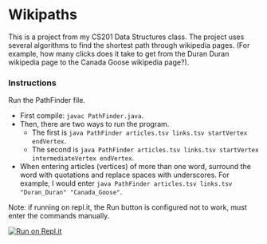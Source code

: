 # Wikipaths
This is a project from my CS201 Data Structures class. The project uses several algorithms to find the shortest path through wikipedia pages. (For example, how many clicks does it take to get from the Duran Duran wikipedia page to the Canada Goose wikipedia page?). 

### Instructions
Run the PathFinder file. 
- First compile: `javac PathFinder.java`. 
- Then, there are two ways to run the program. 
  - The first is `java PathFinder articles.tsv links.tsv startVertex endVertex`. 
  - The second is `java PathFinder articles.tsv links.tsv startVertex intermediateVertex endVertex`. 
- When entering articles (vertices) of more than one word, surround the word with quotations and replace spaces with underscores. For example, I would enter `java PathFinder articles.tsv links.tsv "Duran_Duran" "Canada_Goose"`.

Note: if running on repl.it, the Run button is configured not to work, must enter the commands manually.

[![Run on Repl.it](https://repl.it/badge/github/Ave-Wat/Wikipaths)](https://repl.it/github/Ave-Wat/Wikipaths)
